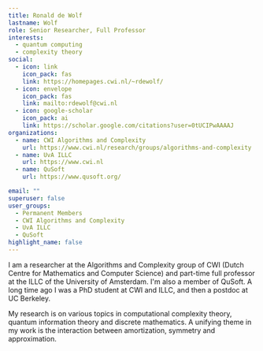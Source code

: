```yaml
---
title: Ronald de Wolf
lastname: Wolf
role: Senior Researcher, Full Professor
interests:
  - quantum computing
  - complexity theory
social:
  - icon: link
    icon_pack: fas
    link: https://homepages.cwi.nl/~rdewolf/
  - icon: envelope
    icon_pack: fas
    link: mailto:rdewolf@cwi.nl
  - icon: google-scholar
    icon_pack: ai
    link: https://scholar.google.com/citations?user=0tUCIPwAAAAJ
organizations:
  - name: CWI Algorithms and Complexity
    url: https://www.cwi.nl/research/groups/algorithms-and-complexity
  - name: UvA ILLC
    url: https://www.cwi.nl
  - name: QuSoft
    url: https://www.qusoft.org/

email: ""
superuser: false
user_groups:
  - Permanent Members
  - CWI Algorithms and Complexity
  - UvA ILLC
  - QuSoft
highlight_name: false
---
```



I am a researcher at the Algorithms and Complexity group of CWI (Dutch Centre for Mathematics and Computer Science) and part-time full professor at the ILLC of the University of Amsterdam. I'm also a member of QuSoft. A long time ago I was a PhD student at CWI and ILLC, and then a postdoc at UC Berkeley.

My research is on various topics in computational complexity theory,
  quantum information theory and discrete mathematics. A unifying theme in my
  work is the interaction between amortization, symmetry and approximation.
